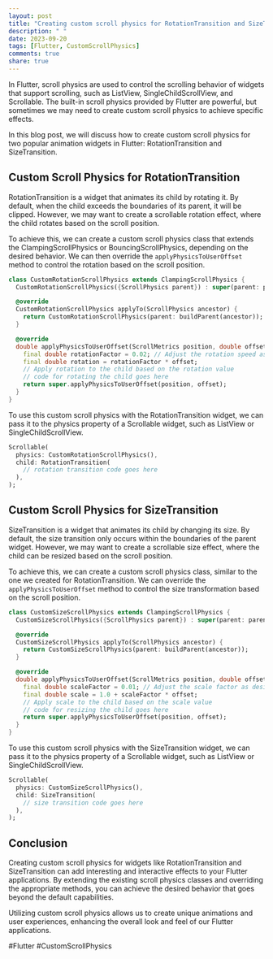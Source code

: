 ```yaml
---
layout: post
title: "Creating custom scroll physics for RotationTransition and SizeTransition in Flutter"
description: " "
date: 2023-09-20
tags: [Flutter, CustomScrollPhysics]
comments: true
share: true
---
```


In Flutter, scroll physics are used to control the scrolling behavior of widgets that support scrolling, such as ListView, SingleChildScrollView, and Scrollable. The built-in scroll physics provided by Flutter are powerful, but sometimes we may need to create custom scroll physics to achieve specific effects.

In this blog post, we will discuss how to create custom scroll physics for two popular animation widgets in Flutter: RotationTransition and SizeTransition.

## Custom Scroll Physics for RotationTransition

RotationTransition is a widget that animates its child by rotating it. By default, when the child exceeds the boundaries of its parent, it will be clipped. However, we may want to create a scrollable rotation effect, where the child rotates based on the scroll position.

To achieve this, we can create a custom scroll physics class that extends the ClampingScrollPhysics or BouncingScrollPhysics, depending on the desired behavior. We can then override the ```applyPhysicsToUserOffset``` method to control the rotation based on the scroll position.

```dart
class CustomRotationScrollPhysics extends ClampingScrollPhysics {
  CustomRotationScrollPhysics({ScrollPhysics parent}) : super(parent: parent);

  @override
  CustomRotationScrollPhysics applyTo(ScrollPhysics ancestor) {
    return CustomRotationScrollPhysics(parent: buildParent(ancestor));
  }

  @override
  double applyPhysicsToUserOffset(ScrollMetrics position, double offset) {
    final double rotationFactor = 0.02; // Adjust the rotation speed as desired
    final double rotation = rotationFactor * offset;
    // Apply rotation to the child based on the rotation value
    // code for rotating the child goes here
    return super.applyPhysicsToUserOffset(position, offset);
  }
}
```

To use this custom scroll physics with the RotationTransition widget, we can pass it to the physics property of a Scrollable widget, such as ListView or SingleChildScrollView.

```dart
Scrollable(
  physics: CustomRotationScrollPhysics(),
  child: RotationTransition(
    // rotation transition code goes here
  ),
);
```

## Custom Scroll Physics for SizeTransition

SizeTransition is a widget that animates its child by changing its size. By default, the size transition only occurs within the boundaries of the parent widget. However, we may want to create a scrollable size effect, where the child can be resized based on the scroll position.

To achieve this, we can create a custom scroll physics class, similar to the one we created for RotationTransition. We can override the ```applyPhysicsToUserOffset``` method to control the size transformation based on the scroll position.

```dart
class CustomSizeScrollPhysics extends ClampingScrollPhysics {
  CustomSizeScrollPhysics({ScrollPhysics parent}) : super(parent: parent);

  @override
  CustomSizeScrollPhysics applyTo(ScrollPhysics ancestor) {
    return CustomSizeScrollPhysics(parent: buildParent(ancestor));
  }

  @override
  double applyPhysicsToUserOffset(ScrollMetrics position, double offset) {
    final double scaleFactor = 0.01; // Adjust the scale factor as desired
    final double scale = 1.0 + scaleFactor * offset;
    // Apply scale to the child based on the scale value
    // code for resizing the child goes here
    return super.applyPhysicsToUserOffset(position, offset);
  }
}
```

To use this custom scroll physics with the SizeTransition widget, we can pass it to the physics property of a Scrollable widget, such as ListView or SingleChildScrollView.

```dart
Scrollable(
  physics: CustomSizeScrollPhysics(),
  child: SizeTransition(
    // size transition code goes here
  ),
);
```

## Conclusion

Creating custom scroll physics for widgets like RotationTransition and SizeTransition can add interesting and interactive effects to your Flutter applications. By extending the existing scroll physics classes and overriding the appropriate methods, you can achieve the desired behavior that goes beyond the default capabilities.

Utilizing custom scroll physics allows us to create unique animations and user experiences, enhancing the overall look and feel of our Flutter applications.

#Flutter #CustomScrollPhysics